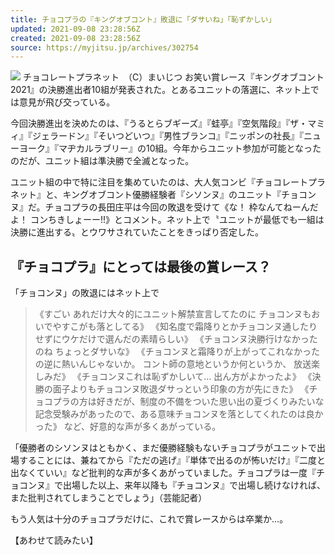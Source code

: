 ```yaml
---
title: チョコプラの『キングオブコント』敗退に「ダサいね」「恥ずかしい」
updated: 2021-09-08 23:28:56Z
created: 2021-09-08 23:28:56Z
source: https://myjitsu.jp/archives/302754
---
```


![](https://myjitsu.jp/wp-content/uploads/2020/01/chocopla.jpg)
チョコレートプラネット　（C）まいじつ
お笑い賞レース『キングオブコント2021』の決勝進出者10組が発表された。とあるユニットの落選に、ネット上では意見が飛び交っている。

今回決勝進出を決めたのは、『うるとらブギーズ』『蛙亭』『空気階段』『ザ・マミィ』『ジェラードン』『そいつどいつ』『男性ブランコ』『ニッポンの社長』『ニューヨーク』『マヂカルラブリー』の10組。今年からユニット参加が可能となったのだが、ユニット組は準決勝で全滅となった。

ユニット組の中で特に注目を集めていたのは、大人気コンビ『チョコレートプラネット』と、キングオブコント優勝経験者『シソンヌ』のユニット『チョコンヌ』だ。チョコプラの長田庄平は今回の敗退を受けて《な！ 枠なんてねーんだよ！ コンちきしょーー!!》とコメント。ネット上で〝ユニットが最低でも一組は決勝に進出する〟とウワサされていたことをきっぱり否定した。

## 『チョコプラ』にとっては最後の賞レース？

「チョコンヌ」の敗退にはネット上で
> 《すごい あれだけ大々的にユニット解禁宣言してたのに チョコンヌもおいでやすこがも落としてる》
> 《知名度で霜降りとかチョコンヌ通したりせずにウケだけで選んだの素晴らしい》
> 《チョコンヌ決勝行けなかったのね ちょっとダサいな》
> 《チョコンヌと霜降りが上がってこれなかったの逆に熱いんじゃないか。 コント師の意地というか何というか、 放送楽しみだ》
> 《チョコンヌこれは恥ずかしいて… 出ん方がよかったよ》
> 《決勝の面子よりもチョコンヌ敗退ダサっという印象の方が先にきた》
> 《チョコプラの方は好きだが、制度の不備をついた思い出の夏づくりみたいな記念受験みがあったので、ある意味チョコンヌを落としてくれたのは良かった》
など、好意的な声が多くあがっている。

「優勝者のシソンヌはともかく、まだ優勝経験もないチョコプラがユニットで出場することには、兼ねてから『ただの逃げ』『単体で出るのが怖いだけ』『二度と出なくていい』など批判的な声が多くあがっていました。チョコプラは一度『チョコンヌ』で出場した以上、来年以降も『チョコンヌ』で出場し続けなければ、また批判されてしまうことでしょう」（芸能記者）

もう人気は十分のチョコプラだけに、これで賞レースからは卒業か…。

【あわせて読みたい】